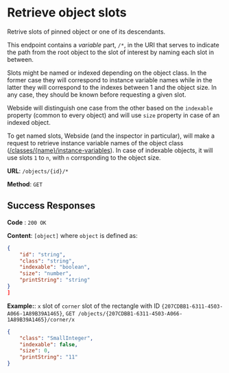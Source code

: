 # Retrieve object slots
Retrive slots of pinned object or one of its descendants.

This endpoint contains a _variable_ part, `/*`, in the URI that serves to indicate the path from the root object to the slot of interest by naming each slot in between.

Slots might be named or indexed depending on the object class. In the former case they will correspond to instance variable names while in the latter they will correspond to the indexes between 1 and the object size. In any case, they should be known before requesting a given slot.

Webside will distinguish one case from the other based on the `indexable` property (common to every object) and will use `size` property in case of an indexed object.

To get named slots, Webside (and the inspector in particular), will make a request to retrieve instance variable names of the object class ([/classes/{name}/instance-variables](../../../classes/instance-variables/get.md)).
In case of indexable objects, it will use slots `1` to `n`, with `n` corrsponding to the object size.

**URL**: `/objects/{id}/*`

**Method**: `GET`

## Success Responses

**Code** : `200 OK`

**Content**: `[object]` where `object` is defined as:
```json
{
    "id": "string",
    "class": "string",
    "indexable": "boolean",
    "size": "number",
    "printString": "string"
}
]
```

**Example:**: `x` slot of `corner` slot of the rectangle with ID `{207CDBB1-6311-4503-A066-1A89B39A1465}`, `GET /objects/{207CDBB1-6311-4503-A066-1A89B39A1465}/corner/x`
```json
{
    "class": "SmallInteger",
    "indexable": false,
    "size": 0,
    "printString": "11"
}
```
